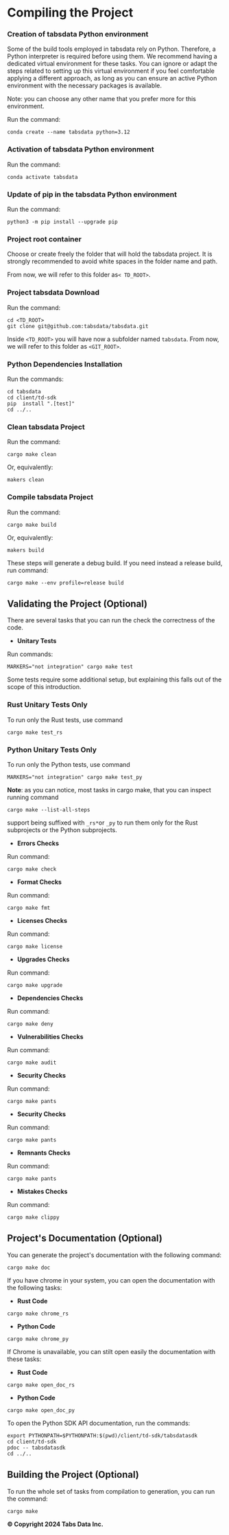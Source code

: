 # Compiling the Project

### Creation of tabsdata Python environment

Some of the build tools employed in tabsdata rely on Python. Therefore, a Python interpreter is required before using them. We recommend 
having a dedicated virtual environment for these tasks. You can ignore or adapt the steps related to setting up this virtual environment
if you feel comfortable applying a different approach, as long as you can ensure an active Python environment with the necessary packages
is available.

Note: you can choose any other name that you prefer more for this environment.

Run the command:

```
conda create --name tabsdata python=3.12
```

### Activation of tabsdata Python environment

Run the command:

```
conda activate tabsdata
```

### Update of pip in the tabsdata Python environment

Run the command:

```
python3 -m pip install --upgrade pip
```

### Project root container

Choose or create freely the folder that will hold the tabsdata project. It is strongly recommended to avoid white spaces
in the folder name and path.

From now, we will refer to this folder as`< TD_ROOT>`.

### Project tabsdata Download

Run the command:

```
cd <TD_ROOT>
git clone git@github.com:tabsdata/tabsdata.git
```

Inside `<TD_ROOT>` you will have now a subfolder named `tabsdata`. From now, we will refer to this folder as `<GIT_ROOT>`.  

### Python Dependencies Installation

Run the commands:

```
cd tabsdata
cd client/td-sdk
pip  install ".[test]"
cd ../..
```

### Clean tabsdata Project

Run the command:

```
cargo make clean
```

Or, equivalently:

```
makers clean
```

### Compile tabsdata Project

Run the command:

```
cargo make build
```

Or, equivalently:

```
makers build
```

These steps will generate a debug build. If you need instead a release build, run command:

```
cargo make --env profile=release build
```

## Validating the Project (Optional)

There are several tasks that you can run the check the correctness of the code.

- **Unitary Tests**

Run commands:

```
MARKERS="not integration" cargo make test
```

Some tests require some additional setup, but explaining this falls out of the scope of this introduction.

### Rust Unitary Tests Only

To run only the Rust tests, use command

```
cargo make test_rs
```

### Python Unitary Tests Only

To run only the Python tests, use command

```
MARKERS="not integration" cargo make test_py
```

**Note**: as you can notice, most tasks in cargo make, that you can inspect running command 

```
cargo make --list-all-steps
```

support being suffixed with `_rs*`or `_py` to run them only for the Rust subprojects or the
Python subprojects.

- **Errors Checks**

Run command:

```
cargo make check
```

- **Format Checks**

Run command:

```
cargo make fmt
```

- **Licenses Checks**

Run command:

```
cargo make license
```

- **Upgrades Checks**

Run command:

```
cargo make upgrade
```

- **Dependencies Checks**

Run command:

```
cargo make deny
```

- **Vulnerabilities Checks**

Run command:

```
cargo make audit
```

- **Security Checks**

Run command:

```
cargo make pants
```

- **Security Checks**

Run command:

```
cargo make pants
```

- **Remnants Checks**

Run command:

```
cargo make pants
```

- **Mistakes Checks**

Run command:

```
cargo make clippy
```

## Project's Documentation (Optional)

You can generate the project's documentation with the following command:


```
cargo make doc
```

If you have chrome in your system, you can open the documentation with the following tasks:

- **Rust Code**

```
cargo make chrome_rs
```

- **Python Code**

```
cargo make chrome_py
```

If Chrome is unavailable, you can stilt open easily the documentation with these tasks:

- **Rust Code**

```
cargo make open_doc_rs
```

- **Python Code**

```
cargo make open_doc_py
```

To open the Python SDK API documentation, run the commands:

```
export PYTHONPATH=$PYTHONPATH:$(pwd)/client/td-sdk/tabsdatasdk
cd client/td-sdk
pdoc -- tabsdatasdk
cd ../..
```

## Building the Project (Optional)

To run the whole set of tasks from compilation to generation, you can run the command: 

```
cargo make
```

**© Copyright 2024 Tabs Data Inc.**